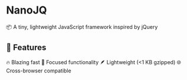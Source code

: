 # NanoJQ

📦 A tiny, lightweight JavaScript framework inspired by jQuery

## 🌟 Features

🔥 Blazing fast
🎯 Focused functionality
🪶 Lightweight (<1 KB gzipped)
🌐 Cross-browser compatible
